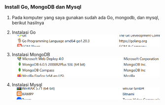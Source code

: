 ### Install Go, MongoDB dan Mysql
1. Pada komputer yang saya gunakan sudah ada Go, mongodb, dan mysql, berikut hasilnya
2. Instalasi Go
![01](images/latihan/instalasi/img1.png)

3. Instalasi MongoDB
![02](images/latihan/instalasi/img2.png)

4. Instalasi Mysql
![03](images/latihan/instalasi/img3.png)
